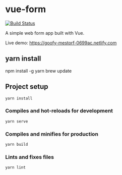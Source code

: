 # vue-form

[![Build Status](https://travis-ci.com/tkhoa2711/vue-form.svg?branch=master)](https://travis-ci.com/tkhoa2711/vue-form)

A simple web form app built with Vue.

Live demo: https://goofy-mestorf-0699ac.netlify.com

## yarn install
npm install -g yarn
brew update

## Project setup
```
yarn install
```

### Compiles and hot-reloads for development
```
yarn serve
```

### Compiles and minifies for production
```
yarn build
```

### Lints and fixes files
```
yarn lint
```
